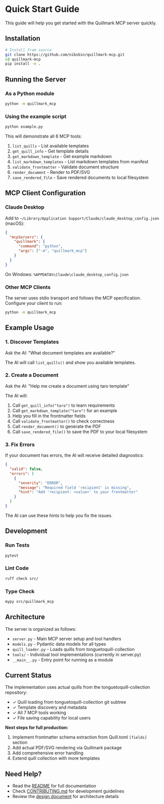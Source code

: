 # Quick Start Guide

This guide will help you get started with the Quillmark MCP server quickly.

## Installation

```bash
# Install from source
git clone https://github.com/nibsbin/quillmark-mcp.git
cd quillmark-mcp
pip install -e .
```

## Running the Server

### As a Python module

```bash
python -m quillmark_mcp
```

### Using the example script

```bash
python example.py
```

This will demonstrate all 6 MCP tools:
1. `list_quills` - List available templates
2. `get_quill_info` - Get template details
3. `get_markdown_template` - Get example markdown
4. `list_markdown_templates` - List markdown templates from manifest
5. `validate_frontmatter` - Validate document structure
6. `render_document` - Render to PDF/SVG
7. `save_rendered_file` - Save rendered documents to local filesystem

## MCP Client Configuration

### Claude Desktop

Add to `~/Library/Application Support/Claude/claude_desktop_config.json` (macOS):

```json
{
  "mcpServers": {
    "quillmark": {
      "command": "python",
      "args": ["-m", "quillmark_mcp"]
    }
  }
}
```

On Windows: `%APPDATA%\Claude\claude_desktop_config.json`

### Other MCP Clients

The server uses stdio transport and follows the MCP specification. Configure your client to run:

```bash
python -m quillmark_mcp
```

## Example Usage

### 1. Discover Templates

Ask the AI: "What document templates are available?"

The AI will call `list_quills()` and show you available templates.

### 2. Create a Document

Ask the AI: "Help me create a document using taro template"

The AI will:
1. Call `get_quill_info("taro")` to learn requirements
2. Call `get_markdown_template("taro")` for an example
3. Help you fill in the frontmatter fields
4. Call `validate_frontmatter()` to check correctness
5. Call `render_document()` to generate the PDF
6. Call `save_rendered_file()` to save the PDF to your local filesystem

### 3. Fix Errors

If your document has errors, the AI will receive detailed diagnostics:

```json
{
  "valid": false,
  "errors": [
    {
      "severity": "ERROR",
      "message": "Required field 'recipient' is missing",
      "hint": "Add 'recipient: <value>' to your frontmatter"
    }
  ]
}
```

The AI can use these hints to help you fix the issues.

## Development

### Run Tests

```bash
pytest
```

### Lint Code

```bash
ruff check src/
```

### Type Check

```bash
mypy src/quillmark_mcp
```

## Architecture

The server is organized as follows:

- `server.py` - Main MCP server setup and tool handlers
- `models.py` - Pydantic data models for all types
- `quill_loader.py` - Loads quills from tonguetoquill-collection
- `tools/` - Individual tool implementations (currently in server.py)
- `__main__.py` - Entry point for running as a module

## Current Status

The implementation uses actual quills from the tonguetoquill-collection repository:
- ✓ Quill loading from tonguetoquill-collection git subtree
- ✓ Template discovery and metadata
- ✓ All 7 MCP tools working
- ✓ File saving capability for local users

**Next steps for full production:**
1. Implement frontmatter schema extraction from Quill.toml `[fields]` section
2. Add actual PDF/SVG rendering via Quillmark package
3. Add comprehensive error handling
4. Extend quill collection with more templates

## Need Help?

- Read the [README](README.md) for full documentation
- Check [CONTRIBUTING.md](CONTRIBUTING.md) for development guidelines
- Review the [design document](designs/OVERALL.md) for architecture details
